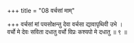 +++
title = "08 वर्चसां माम्"

+++
वर्चसां मां पयसोक्षन्तु देवा वर्चसा द्यावापृथिवी उभे ।  
वर्चो मे देवः सविता दधातु वर्चो विप्रः कश्यपो मे दधातु ॥ ९ ॥